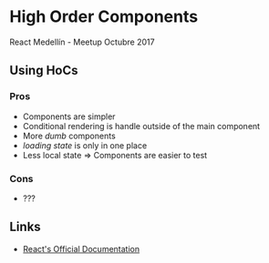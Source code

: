 # High Order Components

React Medellín - Meetup Octubre 2017

## Using HoCs

### Pros
- Components are simpler
- Conditional rendering is handle outside of the main component
- More _dumb_ components
- _loading state_ is only in one place
- Less local state => Components are easier to test

### Cons
- ???

## Links
- [React's Official Documentation](https://reactjs.org/docs/higher-order-components.html)
